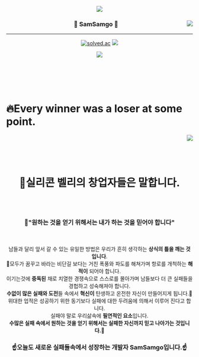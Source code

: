 <p align="center">
  <img src="https://capsule-render.vercel.app/api?type=waving&color=auto&height=300&section=header&text=SamSamgo%20&fontSize=90" />
</p>


<!-- https://velog.io/@seondal/Github-Readme-%EA%BE%B8%EB%AF%B8%EA%B8%B0-%EC%B4%9D%EC%A0%95%EB%A6%AC#%EC%99%84%EC%84%B1 -->

<div align="center">
  
  <img align="right" src="https://github-readme-stats.vercel.app/api/top-langs/?username=samsamgo&theme=dracula&exclude_repo=Computer-Science-Engineering,clone-web-scrapper&hide=Procfile&layout=compact&langs_count=8"/>

  
  ### 🐒 SamSamgo 🦍
  
  ---
  
  <a href="https://github.com/samsamgo"><img alt="solved.ac" src="https://hits.seeyoufarm.com/api/count/incr/badge.svg?url=https%3A%2F%2Fgithub.com%2Fsamsamgo&count_bg=%23000000&title_bg=%23000000&icon=github.svg&icon_color=%23E7E7E7&title=GitHub&edge_flat=false)"/></a> <a href="https://solved.ac/jku2222"><img src="http://mazassumnida.wtf/api/mini/generate_badge?boj=jku2222"/></a>
 
 <a href="https://samsamgoo.tistory.com/"><img src="https://img.shields.io/badge/Velog-3DDC84?style=flat-square&logo=Blogger&logoColor=white"/></a>

  <br>
 
</div>
  <br \>
  <br \>
    <br \>
    



<h1>🔥Every winner was a loser at some point.</h1>
<div>
 <img align="right" src="https://user-images.githubusercontent.com/110460401/199184040-07236655-e522-4dec-ab8a-e8b3f696eb5b.png"/>
     <br>  </br>  
     <br>  </br> 

 <h1 align="center"> 📢실리콘 벨리의 창업자들은 말합니다. </h1>
    <br>  </br>
 <h3 align="center"> 🧭"원하는 것을 얻기 위해서는 내가 하는 것을 믿어야 합니다" </h3>
 <br>  </br>
 <div align="center">
 남들과 달리 앞서 갈 수 있는 유일한 방법은 우리가 흔히 생각하는 <strong>상식의 틀을 깨는 것입니다</strong>.
   <br>
   🌊모두가 꿈꾸고 바라는 비단길 보다는 거친 폭풍와 파도를 해쳐가며 항로를 개척하는 <strong>해적이</strong> 되어야 합니다.
    <br>
  이기는것에 <strong>중독된</strong> 채로 치열한 경쟁속으로 스스로를 몰아가며 남들보다 더 큰 실패들을 경헙하고 성숙해져야 합니다.
    <br>
  <strong>수없이 많은 실패와 도전</strong>들 속에서 <strong>혁신이</strong> 탄생하고 온전한 자신이 만들어지게 됩니다.🤴
  <br>
  위대한 업적은 성공하기 위한 동기보다 실패에 대한 두려움에 의해서 이루어 진다고 합니다.
  <br>
  실패야 말로 우리삶속에 <strong>필연적인 요소</strong>입니다.
  <br>
  <strong>수많은 실패 속에서 원하는 것을 얻기 위해서는 실패한 자신까지 믿고 나아가는 것입니다.🙏</strong>
 </div>
  <h3 align="center">
☝오늘도 새로운 실패들속에서 성장하는 개발자 SamSamgo입니다.☝
</h3>




